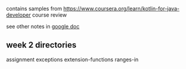 contains samples from https://www.coursera.org/learn/kotlin-for-java-developer 
course review


see other notes in [google doc](https://docs.google.com/document/d/1fLvV1nTIAUkfmJ5GNj2HhpEh_UavUu3c9DS4vrHq9Zk/edit?usp=sharing)

##  week 2 directories
assignment
exceptions
extension-functions
ranges-in

